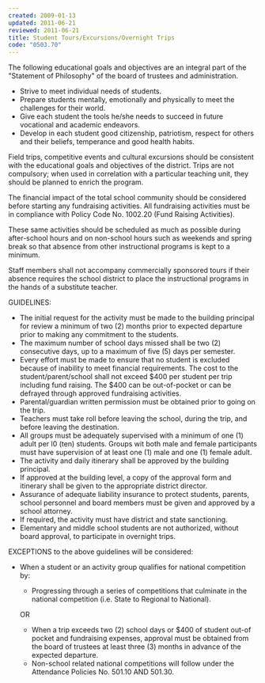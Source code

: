 ```yaml
---
created: 2009-01-13
updated: 2011-06-21
reviewed: 2011-06-21
title: Student Tours/Excursions/Overnight Trips
code: "0503.70"
---
```


The following educational goals and objectives are an integral part of the "Statement of Philosophy" of the board of trustees and administration.

- Strive to meet individual needs of students.
- Prepare students mentally, emotionally and physically to meet the challenges for their world.
- Give each student the tools he/she needs to succeed in future vocational and academic endeavors.
- Develop in each student good citizenship, patriotism, respect for others and their beliefs, temperance and good health habits.

Field trips, competitive events and cultural excursions should be consistent with the educational goals and objectives of the district. Trips are not compulsory; when used in correlation with a particular teaching unit, they should be planned to enrich the program.

The financial impact of the total school community should be considered before starting any fundraising activities. All fundraising activities must be in compliance with Policy Code No. 1002.20 (Fund Raising Activities).

These same activities should be scheduled as much as possible during after-school hours and on non-school hours such as weekends and spring break so that absence from other instructional programs is kept to a minimum.

Staff members shall not accompany commercially sponsored tours if their absence requires the school district to place the instructional programs in the hands of a substitute teacher.

GUIDELINES:
- The initial request for the activity must be made to the building principal for review a minimum of two (2) months prior to expected departure prior to making any commitment to the students.
- The maximum number of school days missed shall be two (2) consecutive days, up to a maximum of five (5) days per semester.
- Every effort must be made to ensure that no student is excluded because of inability to meet financial requirements. The cost to the student/parent/school shall not exceed $400 per student per trip including fund raising. The $400 can be out-of-pocket or can be defrayed through approved fundraising activities.
- Parental/guardian written permission must be obtained prior to going on the trip.
- Teachers must take roll before leaving the school, during the trip, and before leaving the destination.
- All groups must be adequately supervised with a minimum of one (1) adult per l0 (ten) students. Groups wit both male and female participants must have supervision of at least one (1) male and one (1) female adult.
- The activity and daily itinerary shall be approved by the building principal.
- If approved at the building level, a copy of the approval form and itinerary shall be given to the appropriate district director.
- Assurance of adequate liability insurance to protect students, parents, school personnel and board members must be given and approved by a school attorney.
- If required, the activity must have district and state sanctioning.
- Elementary and middle school students are not authorized, without board approval, to participate in overnight trips.

EXCEPTIONS to the above guidelines will be considered:

- When a student or an activity group qualifies for national competition by:

    - Progressing through a series of competitions that culminate in the national competition (i.e. State to Regional to National).

    OR

    - When a trip exceeds two (2) school days or $400 of student out-of pocket and fundraising expenses, approval must be obtained from the board of trustees at least three (3) months in advance of the expected departure.
    - Non-school related national competitions will follow under the Attendance Policies No. 501.10 AND 501.30.

